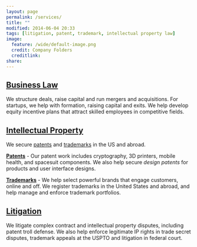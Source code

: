 ```yaml
---
layout: page
permalink: /services/
title: ""
modified: 2014-06-04 20:33
tags: [litigation, patent, trademark, intellectual property law]
image:
  feature: /wide/default-image.png
  credit: Company Folders
  creditlink: 
share: 
---
```



## <a href='/business-law/'>Business Law</a>

We structure deals, raise capital and run mergers and acquisitions. For startups, we help with formation, raising capital and exits. We help develop equity incentive plans that attract skilled employees in competitive fields.

## <a href='/patent-basics/'>Intellectual Property</a> 

We secure <a href='/patent-basics/'>patents</a> and <a href='/trademark-basics/'>trademarks</a> in the US and abroad. 

<strong><a href='/patent-basics/'>Patents</a></strong> - Our patent work includes cryptography, 3D printers, mobile health, and spacesuit components. We also help secure *design patents* for products and user interface designs. 

<strong><a href='/trademark-basics/'>Trademarks</a></strong> - We help select powerful brands that engage customers, online and off. We register trademarks in the United States and abroad, and help manage and enforce trademark portfolios. 

## <a href='/litigation/'>Litigation</a> 

We litigate complex contract and intellectual property disputes, including patent troll defense. We also help enforce legitimate IP rights in trade secret disputes, trademark appeals at the USPTO and litigation in federal court. 